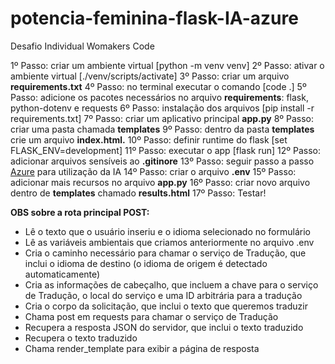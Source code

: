 # potencia-feminina-flask-IA-azure
Desafio Individual Womakers Code

1º Passo: criar um ambiente virtual [python -m venv venv]
2º Passo: ativar o ambiente virtual [./venv/scripts/activate]
3º Passo: criar um arquivo **requirements.txt**
4º Passo: no terminal executar o comando [code .]
5º Passo: adicione os pacotes necessários no arquivo **requirements**: flask, python-dotenv e requests
6º Passo: instalação dos arquivos [pip install -r requirements.txt]
7º Passo: criar um aplicativo principal **app.py**
8º Passo: criar uma pasta chamada **templates**
9º Passo: dentro da pasta **templates** crie um arquivo **index.html.**
10º Passo: definir runtime do flask [set FLASK_ENV=development]
11º Passo: executar o app [flask run]
12º Passo: adicionar arquivos sensíveis ao **.gitinore**
13º Passo: seguir passo a passo [Azure](https://learn.microsoft.com/pt-br/azure/ai-services/translator/create-translator-resource) para utilização da IA
14º Passo: criar o arquivo **.env**
15º Passo: adicionar mais recursos no arquivo **app.py**
16º Passo: criar novo arquivo dentro de **templates** chamado **results.html**
17º Passo: Testar!


**OBS sobre a rota principal POST:**
- Lê o texto que o usuário inseriu e o idioma selecionado no formulário
- Lê as variáveis ambientais que criamos anteriormente no arquivo .env
- Cria o caminho necessário para chamar o serviço de Tradução, que inclui o idioma de destino (o idioma de origem é detectado automaticamente)
- Cria as informações de cabeçalho, que incluem a chave para o serviço de Tradução, o local do serviço e uma ID arbitrária para a tradução
- Cria o corpo da solicitação, que inclui o texto que queremos traduzir
- Chama post em requests para chamar o serviço de Tradução
- Recupera a resposta JSON do servidor, que inclui o texto traduzido
- Recupera o texto traduzido 
- Chama render_template para exibir a página de resposta